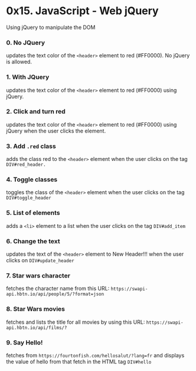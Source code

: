 # 0x15. JavaScript - Web jQuery
Using jQuery to manipulate the DOM

### 0. No JQuery
updates the text color of the `<header>` element to red (#FF0000).
No jQuery is allowed.

### 1. With JQuery
updates the text color of the `<header>` element to red (#FF0000) using jQuery.

### 2. Click and turn red
updates the text color of the `<header>` element to red (#FF0000) using jQuery when the user clicks the element.

### 3. Add `.red` class
adds the class red to the `<header>` element when the user clicks on the tag `DIV#red_header.`

### 4. Toggle classes
toggles the class of the `<header>` element when the user clicks on the tag `DIV#toggle_header`

### 5. List of elements
adds a `<li>` element to a list when the user clicks on the tag `DIV#add_item`

### 6. Change the text
updates the text of the `<header>` element to New Header!!! when the user clicks on `DIV#update_header`

### 7. Star wars character
fetches the character name from this URL: `https://swapi-api.hbtn.io/api/people/5/?format=json`

### 8. Star Wars movies
fetches and lists the title for all movies by using this URL: `https://swapi-api.hbtn.io/api/films/?`

### 9. Say Hello!
fetches from `https://fourtonfish.com/hellosalut/?lang=fr` and displays the value of hello from that fetch in the HTML tag `DIV#hello`
